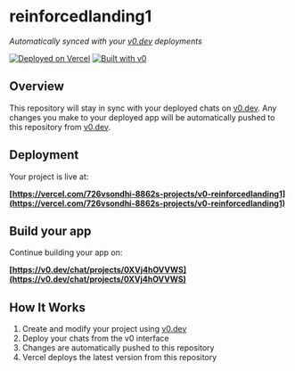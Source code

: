 # reinforcedlanding1

*Automatically synced with your [v0.dev](https://v0.dev) deployments*

[![Deployed on Vercel](https://img.shields.io/badge/Deployed%20on-Vercel-black?style=for-the-badge&logo=vercel)](https://vercel.com/726vsondhi-8862s-projects/v0-reinforcedlanding1)
[![Built with v0](https://img.shields.io/badge/Built%20with-v0.dev-black?style=for-the-badge)](https://v0.dev/chat/projects/0XVj4hOVVWS)

## Overview

This repository will stay in sync with your deployed chats on [v0.dev](https://v0.dev).
Any changes you make to your deployed app will be automatically pushed to this repository from [v0.dev](https://v0.dev).

## Deployment

Your project is live at:

**[https://vercel.com/726vsondhi-8862s-projects/v0-reinforcedlanding1](https://vercel.com/726vsondhi-8862s-projects/v0-reinforcedlanding1)**

## Build your app

Continue building your app on:

**[https://v0.dev/chat/projects/0XVj4hOVVWS](https://v0.dev/chat/projects/0XVj4hOVVWS)**

## How It Works

1. Create and modify your project using [v0.dev](https://v0.dev)
2. Deploy your chats from the v0 interface
3. Changes are automatically pushed to this repository
4. Vercel deploys the latest version from this repository